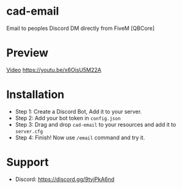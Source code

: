 # cad-email
Email to peoples Discord DM directly from FiveM [QBCore]

# Preview
[Video](https://youtu.be/x6OisU5M22A)
https://youtu.be/x6OisU5M22A

# Installation
* Step 1: Create a Discord Bot, Add it to your server.
* Step 2: Add your bot token in `config.json`
* Step 3: Drag and drop `cad-email` to your resources and add it to `server.cfg`
* Step 4: Finish! Now use `/email` command and try it.

# Support
* Discord: https://discord.gg/9tyjPkA6nd
